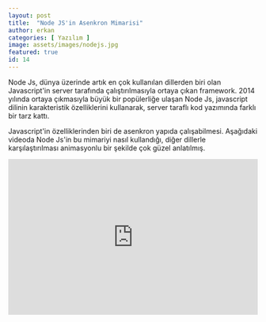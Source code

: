 ```yaml
---
layout: post
title:  "Node JS'in Asenkron Mimarisi"
author: erkan
categories: [ Yazılım ]
image: assets/images/nodejs.jpg
featured: true
id: 14
---
```


Node Js, dünya üzerinde artık en çok kullanılan dillerden biri olan Javascript'in server tarafında çalıştırılmasıyla ortaya çıkan framework. 2014 yılında ortaya çıkmasıyla büyük bir popülerliğe ulaşan Node Js, javascript dilinin karakteristik özelliklerini kullanarak, server taraflı kod yazımında farklı bir tarz kattı.

Javascript'in özelliklerinden biri de asenkron yapıda çalışabilmesi. Aşağıdaki videoda Node Js'in bu mimariyi nasıl kullandığı, diğer dillerle karşılaştırılması animasyonlu bir şekilde çok güzel anlatılmış.

<p>
<iframe style="width:100%;" height="315" src="https://www.youtube.com/embed/jOupHNvDIq8?rel=0" frameborder="0" allow="autoplay; encrypted-media" allowfullscreen></iframe>
</p>
